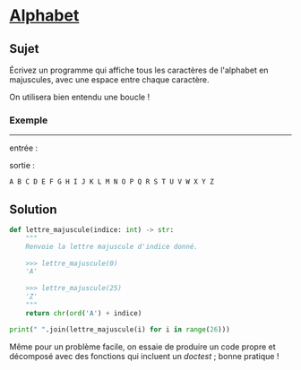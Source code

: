 # [Alphabet](http://www.france-ioi.org/algo/task.php?idChapter=556&iOrder=15)

## Sujet

Écrivez un programme qui affiche tous les caractères de l'alphabet en majuscules, avec une espace entre chaque caractère.

On utilisera bien entendu une boucle !

### Exemple

---

entrée :

sortie :

```
A B C D E F G H I J K L M N O P Q R S T U V W X Y Z
```

## Solution

```python
def lettre_majuscule(indice: int) -> str:
    """
    Renvoie la lettre majuscule d'indice donné.
    
    >>> lettre_majuscule(0)
    'A'
    
    >>> lettre_majuscule(25)
    'Z'
    """
    return chr(ord('A') + indice)

print(" ".join(lettre_majuscule(i) for i in range(26)))
```

Même pour un problème facile, on essaie de produire un code propre et décomposé avec des fonctions qui incluent un *doctest* ; bonne pratique !
